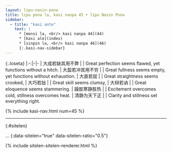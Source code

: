 ```yaml
---
layout: lipu-nasin-pona
title: lipu pona la, kasi nanpa 45 • lipu Nasin Pona
sidebar:
  - title: "kasi ante"
    text: |
      * [monsi la, <br/> kasi nanpa 44](44)
      * [kasi ale](index)
      * [sinpin la, <br/> kasi nanpa 46](46)
      {:.kasi-nav-sidebar}
---
```


{:.loseta}
|:-:|-|-
| 大成若缺<wbr/>其用不弊 |  | Great perfection seems flawed, yet functions without a hitch.
| 大盈若冲<wbr/>其用不穷 |  | Great fullness seems empty, yet functions without exhaustion.
| 大直若屈               |  | Great straightness seems crooked,
| 大巧若拙               |  | Great skill seems clumsy,
| 大辩若讷               |  | Great eloquence seems stammering.
| 躁胜寒静胜热           |  | Excitement overcomes cold, stillness overcomes heat.
| 清静为天下正           |  | Clarity and stillness set everything right.

{% include kasi-nav.html num=45 %}

-------
{:#sitelen}

...
{:data-sitelen="true" data-sitelen-ratio="0.5"}

{% include sitelen-sitelen-renderer.html %}
